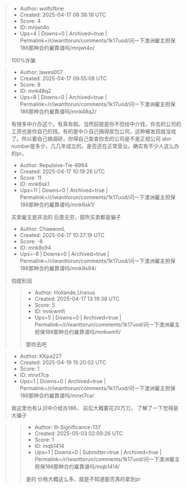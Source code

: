 > - Author: wolfofbne
> - Created: 2025-04-17 08:38:18 UTC
> - Score: 4
> - ID: mnjwt4o
> - Ups=4 | Downs=0 | Archived=true | Permalink=/r/iwanttorun/comments/1k17uod/问一下澳洲雇主担保186那种合约雇靠谱吗/mnjwt4o/
>
> 100%诈骗

> - Author: lawes007
> - Created: 2025-04-17 09:55:08 UTC
> - Score: 8
> - ID: mnk48q2
> - Ups=8 | Downs=0 | Archived=true | Permalink=/r/iwanttorun/comments/1k17uod/问一下澳洲雇主担保186那种合约雇靠谱吗/mnk48q2/
>
> 有很多中介办这个。有真有假。当然前提是你不但给中介钱，你去的公司的工资也是你自己的钱。有的是中介自己搞得皮包公司，这种被发现就没戏了。所以要自己搞调研，你得自己查查你去的公司是不是正规公司 abn number是多少，几几年成立的。是否还在正常营业。确实有不少人这么办的pr。

> - Author: Repulsive-Tie-8964
> - Created: 2025-04-17 10:19:26 UTC
> - Score: 11
> - ID: mnk6sk1
> - Ups=11 | Downs=0 | Archived=true | Permalink=/r/iwanttorun/comments/1k17uod/问一下澳洲雇主担保186那种合约雇靠谱吗/mnk6sk1/
>
> 买卖雇主是非法的 后患无穷。鼓吹买卖都是骗子

> - Author: ChaewonL
> - Created: 2025-04-17 10:37:19 UTC
> - Score: -8
> - ID: mnk8s94
> - Ups=-8 | Downs=0 | Archived=true | Permalink=/r/iwanttorun/comments/1k17uod/问一下澳洲雇主担保186那种合约雇靠谱吗/mnk8s94/
>
> 怕就别润

>> - Author: Hollande_Uranus
>> - Created: 2025-04-17 13:19:38 UTC
>> - Score: 5
>> - ID: mnkwmfi
>> - Ups=5 | Downs=0 | Archived=true | Permalink=/r/iwanttorun/comments/1k17uod/问一下澳洲雇主担保186那种合约雇靠谱吗/mnkwmfi/
>>
>> 那你去吧

> - Author: KKpa227
> - Created: 2025-04-19 15:20:02 UTC
> - Score: 1
> - ID: mnxt7ca
> - Ups=1 | Downs=0 | Archived=true | Permalink=/r/iwanttorun/comments/1k17uod/问一下澳洲雇主担保186那种合约雇靠谱吗/mnxt7ca/
>
> 我这里也有认识中介给办186， 前后大概要花20万刀， 了解了一下觉得是大骗子

>> - Author: Ill-Significance-137
>> - Created: 2025-05-03 02:09:26 UTC
>> - Score: 1
>> - ID: mqb1414
>> - Ups=1 | Downs=0 | Submitter=true | Archived=true | Permalink=/r/iwanttorun/comments/1k17uod/问一下澳洲雇主担保186那种合约雇靠谱吗/mqb1414/
>>
>> 是的 价格大概这么多、就是不知道能否真的拿到pr
